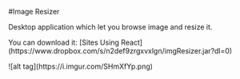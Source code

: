 #Image Resizer
<p>Desktop application which let you browse image and resize it.</p>
<p> You can download it: [Sites Using React](https://www.dropbox.com/s/n2def9zrgxvxlgn/imgResizer.jar?dl=0)</p>
![alt tag](https://i.imgur.com/SHmXfYp.png)



